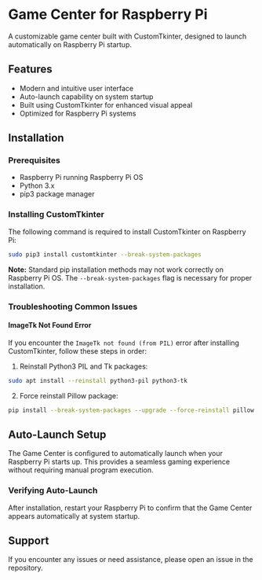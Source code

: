 # Game Center for Raspberry Pi

A customizable game center built with CustomTkinter, designed to launch automatically on Raspberry Pi startup.

## Features

- Modern and intuitive user interface
- Auto-launch capability on system startup
- Built using CustomTkinter for enhanced visual appeal
- Optimized for Raspberry Pi systems

## Installation

### Prerequisites

- Raspberry Pi running Raspberry Pi OS
- Python 3.x
- pip3 package manager

### Installing CustomTkinter

The following command is required to install CustomTkinter on Raspberry Pi:

```bash
sudo pip3 install customtkinter --break-system-packages
```

**Note:** Standard pip installation methods may not work correctly on Raspberry Pi OS. The `--break-system-packages` flag is necessary for proper installation.

### Troubleshooting Common Issues

#### ImageTk Not Found Error

If you encounter the `ImageTk not found (from PIL)` error after installing CustomTkinter, follow these steps in order:

1. Reinstall Python3 PIL and Tk packages:
```bash
sudo apt install --reinstall python3-pil python3-tk
```

2. Force reinstall Pillow package:
```bash
pip install --break-system-packages --upgrade --force-reinstall pillow
```

## Auto-Launch Setup

The Game Center is configured to automatically launch when your Raspberry Pi starts up. This provides a seamless gaming experience without requiring manual program execution.

### Verifying Auto-Launch

After installation, restart your Raspberry Pi to confirm that the Game Center appears automatically at system startup.

## Support

If you encounter any issues or need assistance, please open an issue in the repository.
